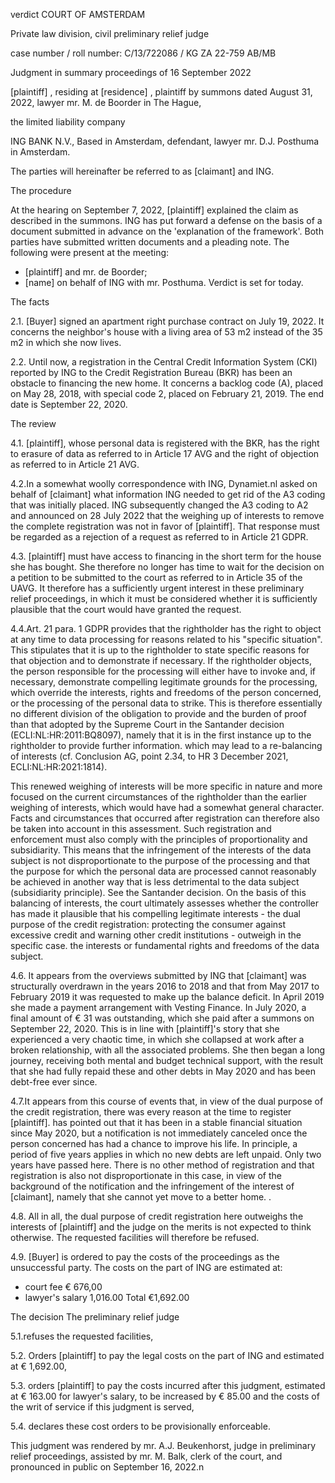verdict
COURT OF AMSTERDAM

Private law division, civil preliminary relief judge

case number / roll number: C/13/722086 / KG ZA 22-759 AB/MB

Judgment in summary proceedings of 16 September 2022

\[plaintiff\]
,
residing at \[residence\] ,
plaintiff by summons dated August 31, 2022,
lawyer mr. M. de Boorder in The Hague,

the limited liability company

ING BANK N.V.,
Based in Amsterdam,
defendant,
lawyer mr. D.J. Posthuma in Amsterdam.

The parties will hereinafter be referred to as \[claimant\] and ING.

The procedure

At the hearing on September 7, 2022, \[plaintiff\] explained the claim as described in the summons. ING has put forward a defense on the basis of a document submitted in advance on the 'explanation of the framework'.
Both parties have submitted written documents and a pleading note.
The following were present at the meeting:

- \[plaintiff\] and mr. de Boorder;
- \[name\] on behalf of ING with mr. Posthuma.
Verdict is set for today.

The facts

2.1.
\[Buyer\] signed an apartment right purchase contract on July 19, 2022. It concerns the neighbor's house with a living area of 53 m2 instead of the 35 m2 in which she now lives.

2.2. Until now, a registration in the Central Credit Information System (CKI) reported by ING to the Credit Registration Bureau (BKR) has been an obstacle to financing the new home. It concerns a backlog code (A), placed on May 28, 2018, with special code 2, placed on February 21, 2019. The end date is September 22, 2020.

The review

4.1. \[plaintiff\], whose personal data is registered with the BKR, has the right to erasure of data as referred to in Article 17 AVG and the right of objection as referred to in Article 21 AVG.

4.2.In a somewhat woolly correspondence with ING, Dynamiet.nl asked on behalf of \[claimant\] what information ING needed to get rid of the A3 coding that was initially placed. ING subsequently changed the A3 coding to A2 and announced on 28 July 2022 that the weighing up of interests to remove the complete registration was not in favor of \[plaintiff\]. That response must be regarded as a rejection of a request as referred to in Article 21 GDPR.

4.3.
\[plaintiff\] must have access to financing in the short term for the house she has bought. She therefore no longer has time to wait for the decision on a petition to be submitted to the court as referred to in Article 35 of the UAVG. It therefore has a sufficiently urgent interest in these preliminary relief proceedings, in which it must be considered whether it is sufficiently plausible that the court would have granted the request.

4.4.Art. 21 para. 1 GDPR provides that the rightholder has the right to object at any time to data processing for reasons related to his "specific situation". This stipulates that it is up to the rightholder to state specific reasons for that objection and to demonstrate if necessary. If the rightholder objects, the person responsible for the processing will either have to invoke and, if necessary, demonstrate compelling legitimate grounds for the processing, which override the interests, rights and freedoms of the person concerned, or the processing of the personal data to strike. This is therefore essentially no different division of the obligation to provide and the burden of proof than that adopted by the Supreme Court in the Santander decision (ECLI:NL:HR:2011:BQ8097), namely that it is in the first instance up to the rightholder to provide further information. which may lead to a re-balancing of interests (cf. Conclusion AG, point 2.34, to HR 3 December 2021, ECLI:NL:HR:2021:1814).

This renewed weighing of interests will be more specific in nature and more focused on the current circumstances of the rightholder than the earlier weighing of interests, which would have had a somewhat general character. Facts and circumstances that occurred after registration can therefore also be taken into account in this assessment. Such registration and enforcement must also comply with the principles of proportionality and subsidiarity. This means that the infringement of the interests of the data subject is not disproportionate to the purpose of the processing and that the purpose for which the personal data are processed cannot reasonably be achieved in another way that is less detrimental to the data subject (subsidiarity principle). See the Santander decision.
On the basis of this balancing of interests, the court ultimately assesses whether the controller has made it plausible that his compelling legitimate interests - the dual purpose of the credit registration: protecting the consumer against excessive credit and warning other credit institutions - outweigh in the specific case. the interests or fundamental rights and freedoms of the data subject.

4.6. It appears from the overviews submitted by ING that \[claimant\] was structurally overdrawn in the years 2016 to 2018 and that from May 2017 to February 2019 it was requested to make up the balance deficit. In April 2019 she made a payment arrangement with Vesting Finance. In July 2020, a final amount of € 31 was outstanding, which she paid after a summons on September 22, 2020. This is in line with \[plaintiff\]'s story that she experienced a very chaotic time, in which she collapsed at work after a broken relationship, with all the associated problems. She then began a long journey, receiving both mental and budget technical support, with the result that she had fully repaid these and other debts in May 2020 and has been debt-free ever since.

4.7.It appears from this course of events that, in view of the dual purpose of the credit registration, there was every reason at the time to register \[plaintiff\]. has pointed out that it has been in a stable financial situation since May 2020, but a notification is not immediately canceled once the person concerned has had a chance to improve his life. In principle, a period of five years applies in which no new debts are left unpaid. Only two years have passed here. There is no other method of registration and that registration is also not disproportionate in this case, in view of the background of the notification and the infringement of the interest of \[claimant\], namely that she cannot yet move to a better home. .

4.8. All in all, the dual purpose of credit registration here outweighs the interests of \[plaintiff\] and the judge on the merits is not expected to think otherwise. The requested facilities will therefore be refused.

4.9.
\[Buyer\] is ordered to pay the costs of the proceedings as the unsuccessful party. The costs on the part of ING are estimated at:
- court fee € 676,00
- lawyer's salary 1,016.00
Total €1,692.00

The decision
The preliminary relief judge

5.1.refuses the requested facilities,

5.2. Orders \[plaintiff\] to pay the legal costs on the part of ING and estimated at € 1,692.00,

5.3. orders \[plaintiff\] to pay the costs incurred after this judgment, estimated at € 163.00 for lawyer's salary, to be increased by € 85.00 and the costs of the writ of service if this judgment is served,

5.4. declares these cost orders to be provisionally enforceable.

This judgment was rendered by mr. A.J. Beukenhorst, judge in preliminary relief proceedings, assisted by mr. M. Balk, clerk of the court, and pronounced in public on September 16, 2022.n
